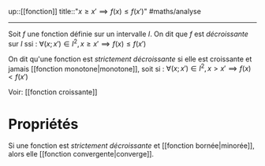 up::[[fonction]]
title::"$x \geq x' \implies f(x) \leq f(x')$"
#maths/analyse

----

Soit $f$ une fonction définie sur un intervalle $I$.
On dit que $f$ est _décroissante_ sur $I$ ssi :
$\forall (x;x')\in I^2, x \geq x' \implies f(x) \leq f(x')$

On dit qu'une fonction est _strictement décroissante_ si elle est croissante et jamais [[fonction monotone|monotone]], soit si :
$\forall (x;x')\in I^2, x > x' \implies f(x) < f(x')$

Voir: [[fonction croissante]]

# Propriétés
Si une fonction est _strictement décroissante_ et [[fonction bornée|minorée]], alors elle [[fonction convergente|converge]].
